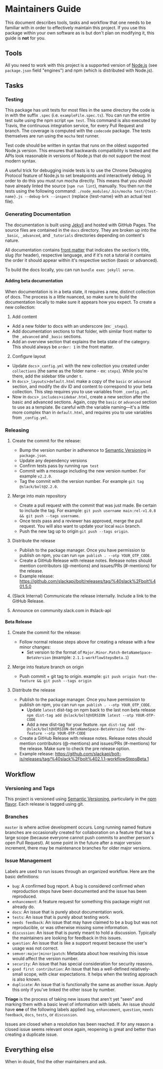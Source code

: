 # Maintainers Guide

This document describes tools, tasks and workflow that one needs to be familiar with in order to effectively maintain
this project. If you use this package within your own software as is but don't plan on modifying it, this guide is
**not** for you.

## Tools

All you need to work with this project is a supported version of [Node.js](https://nodejs.org/en/)
(see `package.json` field "engines") and npm (which is distributed with Node.js).

## Tasks

### Testing

This package has unit tests for most files in the same directory the code is in with the suffix `.spec` (i.e. `exampleFile.spec.ts`). You can run the entire test suite using the npm script `npm test`. This command is also executed by Travis, the continuous integration service, for every Pull Request and branch. The coverage is computed with the `codecode` package. The tests themselves are run using the `mocha` test runner.

Test code should be written in syntax that runs on the oldest supported Node.js version. This ensures that backwards compatibility is tested and the APIs look reasonable in versions of Node.js that do not support the most modern syntax.

A useful trick for debugging inside tests is to use the Chrome Debugging Protocol feature of Node.js to set breakpoints and interactively debug. In order to do this you must run mocha directly. This means that you should have already linted the source (`npm run lint`), manually. You then run the tests using the following command: `./node_modules/.bin/mocha test/{test-name}.js --debug-brk --inspect` (replace {test-name} with an actual test file).

### Generating Documentation

The documentation is built using [Jekyll](https://jekyllrb.com/) and hosted with GitHub Pages.
The source files are contained in the `docs` directory. They are broken up into the `_basic`, `_advanced`, and `_tutorials` directories depending on content's nature.

All documentation contains [front matter](https://jekyllrb.com/docs/front-matter/) that indicates the section's title, slug (for header), respective language, and if it's not a tutorial it contains the order it should appear within it's respective section (basic or advanced).

To build the docs locally, you can run `bundle exec jekyll serve`.

#### Adding beta documentation
When documentation is in a beta state, it requires a new, distinct collection of docs. The process is a little nuanced, so make sure to build the documentation locally to make sure it appears how you expect. To create a new collection:
1. Add content
* Add a new folder to docs with an underscore (ex: `_steps`).
* Add documentation sections to that folder, with similar front matter to the `_advanced` and `_basic` sections.
* Add an overview section that explains the beta state of the category. This should always be `order: 1` in the front matter.

2. Configure layout
* Update `docs`>`_config.yml` with the new collection you created under `collections` (the same as the folder name - ex: `steps`). While you're there, add the sidebar title under `t`.
* In `docs`>`_layouts`>`default.html` make a copy of the `basic` or `advanced` section, and modify the div ID and content to correspond to your beta collection. This step requires you to use variables from `_config.yml`.
* Now in `docs`>`_includes`>`sidebar.html`, create a new section after the basic and advanced sections. Again, copy the `basic` or `advanced` section to use as a template. Be careful with the variable naming—it's a little more complex than in `default.html`, and requires you to use variables from `_config.yml`.

### Releasing

1.  Create the commit for the release:
    *  Bump the version number in adherence to [Semantic Versioning](http://semver.org/) in `package.json`.
    *  Update any dependency versions 
    *  Confirm tests pass by running `npm test`
    *  Commit with a message including the new version number. For example `v2.2.0`.
    *  Tag the commit with the version number. For example `git tag @slack/bolt@2.2.0`.

2.  Merge into main repository
    *  Create a pull request with the commit that was just made. Be certain to include the tag. For
       example: `git push username main:rel-v1.0.8 && git push --tags username`.
    *  Once tests pass and a reviewer has approved, merge the pull request. You will also want to
       update your local `main` branch.
    *  Push the new tag up to origin `git push --tags origin`.

3.  Distribute the release
    *  Publish to the package manager. Once you have permission to publish on npm, you can run `npm publish . --otp YOUR_OTP_CODE`.
    *  Create a GitHub Release with release notes. Release notes should mention contributors (@-mentions) and issues/PRs (#-mentions) for the release.
    *  Example release: https://github.com/slackapi/bolt/releases/tag/%40slack%2Fbolt%401.5.0

4.  (Slack Internal) Communicate the release internally. Include a link to the GitHub Release.

5.  Announce on community.slack.com in #slack-api

#### Beta Release

1. Create the commit for the release:
    * Follow normal release steps above for creating a release with a few minor changes:
        *  Set version to the format of `Major.Minor.Patch-BetaNameSpace-BetaVersion` (example: `2.1.1-workflowStepsBeta.1`)

2. Merge into feature branch on origin
    * Push commit + git tag to origin. example: `git push origin feat-the-feature && git push --tags origin`

3. Distribute the release
    *  Publish to the package manager. Once you have permission to publish on npm, you can run `npm publish . --otp YOUR_OTP_CODE`.
        * Update `latest` dist-tag on npm back to the last non beta release `npm dist-tag add @slack/bolt@VERSION latest --otp YOUR-OTP-CODE`
        * Add a new dist-tag for your feature. `npm dist-tag add @slack/bolt@VERSION-BetaNameSpace-BetaVersion feat-the-feature --otp YOUR-OTP-CODE`
    *  Create a GitHub Release with release notes. Release notes should mention contributors (@-mentions) and issues/PRs (#-mentions) for the release. Make sure to check the pre release option.
    *  Example release: https://github.com/slackapi/bolt-js/releases/tag/%40slack%2Fbolt%402.1.1-workflowStepsBeta.1


## Workflow

### Versioning and Tags

This project is versioned using [Semantic Versioning](http://semver.org/), particularly in the
[npm flavor](https://docs.npmjs.com/getting-started/semantic-versioning). Each release is tagged
using git.

### Branches

`master` is where active development occurs. Long running named feature branches are occasionally
created for collaboration on a feature that has a large scope (because everyone cannot push commits
to another person's open Pull Request). At some point in the future after a major version increment,
there may be maintenance branches for older major versions.

### Issue Management

Labels are used to run issues through an organized workflow. Here are the basic definitions:

*  `bug`: A confirmed bug report. A bug is considered confirmed when reproduction steps have been
   documented and the issue has been reproduced.
*  `enhancement`: A feature request for something this package might not already do.
*  `docs`: An issue that is purely about documentation work.
*  `tests`: An issue that is purely about testing work.
*  `needs feedback`: An issue that may have claimed to be a bug but was not reproducible, or was otherwise missing some information.
*  `discussion`: An issue that is purely meant to hold a discussion. Typically the maintainers are looking for feedback in this issues.
*  `question`: An issue that is like a support request because the user's usage was not correct.
*  `semver:major|minor|patch`: Metadata about how resolving this issue would affect the version number.
*  `security`: An issue that has special consideration for security reasons.
*  `good first contribution`: An issue that has a well-defined relatively-small scope, with clear expectations. It helps when the testing approach is also known.
*  `duplicate`: An issue that is functionally the same as another issue. Apply this only if you've linked the other issue by number.

**Triage** is the process of taking new issues that aren't yet "seen" and marking them with a basic
level of information with labels. An issue should have **one** of the following labels applied:
`bug`, `enhancement`, `question`, `needs feedback`, `docs`, `tests`, or `discussion`.

Issues are closed when a resolution has been reached. If for any reason a closed issue seems
relevant once again, reopening is great and better than creating a duplicate issue.

## Everything else

When in doubt, find the other maintainers and ask.
